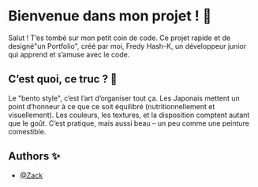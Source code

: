 
  # Bienvenue dans mon projet ! 📝  
  Salut ! T’es tombé sur mon petit coin de code. Ce projet rapide et de designé"un Portfolio", créé par moi, Fredy Hash-K, un développeur junior qui apprend et s’amuse avec le code. 
  ## C’est quoi, ce truc ? 🚀  
  Le "bento style", c’est l’art d’organiser tout ça. Les Japonais mettent un point d’honneur à ce que ce soit équilibré (nutritionnellement et visuellement). Les couleurs, les textures, et la disposition comptent autant que le goût. C’est pratique, mais aussi beau – un peu comme une peinture comestible.

  ## Authors    ✨  
- [@Zack](https://github.com/dashboard)  
